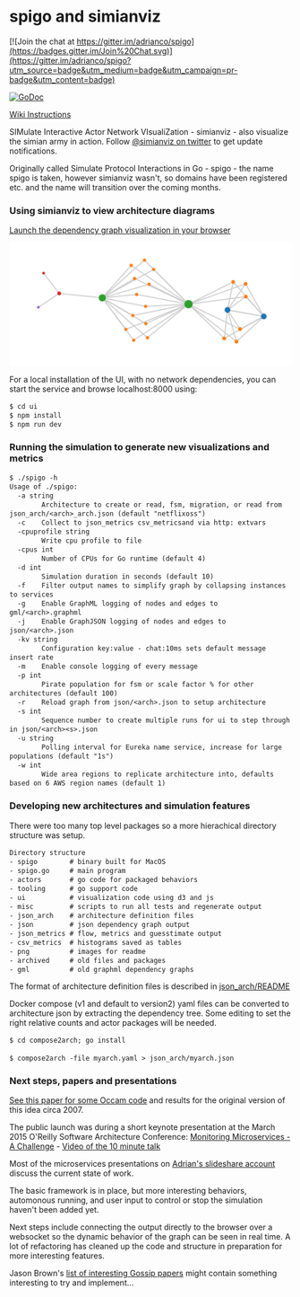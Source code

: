 # spigo and simianviz

[![Join the chat at https://gitter.im/adrianco/spigo](https://badges.gitter.im/Join%20Chat.svg)](https://gitter.im/adrianco/spigo?utm_source=badge&utm_medium=badge&utm_campaign=pr-badge&utm_content=badge)

[![GoDoc](https://godoc.org/github.com/adrianco/spigo?status.svg)](https://godoc.org/github.com/adrianco/spigo) 

[Wiki Instructions](https://github.com/adrianco/spigo/wiki)

SIMulate Interactive Actor Network VIsualiZation - simianviz - also
visualize the simian army in action. Follow [@simianviz on twitter](https://www.twitter.com/simianviz) to
get update notifications.

Originally called Simulate Protocol Interactions in Go - spigo - the name spigo is taken, however simianviz wasn't, so domains have been registered etc. and the name will transition over the coming months.

### Using simianviz to view architecture diagrams
[Launch the dependency graph visualization in your browser](http://simianviz.surge.sh/netflixoss)

![aws reference architecture dependency graph](png/aws_ac_ra_web.png)

For a local installation of the UI, with no network dependencies, you can start the service and browse localhost:8000 using:
```
$ cd ui
$ npm install
$ npm run dev
```

### Running the simulation to generate new visualizations and metrics

```
$ ./spigo -h
Usage of ./spigo:
  -a string
    	Architecture to create or read, fsm, migration, or read from json_arch/<arch>_arch.json (default "netflixoss")
  -c	Collect to json_metrics csv_metricsand via http: extvars
  -cpuprofile string
    	Write cpu profile to file
  -cpus int
    	Number of CPUs for Go runtime (default 4)
  -d int
    	Simulation duration in seconds (default 10)
  -f	Filter output names to simplify graph by collapsing instances to services
  -g	Enable GraphML logging of nodes and edges to gml/<arch>.graphml
  -j	Enable GraphJSON logging of nodes and edges to json/<arch>.json
  -kv string
    	Configuration key:value - chat:10ms sets default message insert rate
  -m	Enable console logging of every message
  -p int
    	Pirate population for fsm or scale factor % for other architectures (default 100)
  -r	Reload graph from json/<arch>.json to setup architecture
  -s int
    	Sequence number to create multiple runs for ui to step through in json/<arch><s>.json
  -u string
    	Polling interval for Eureka name service, increase for large populations (default "1s")
  -w int
    	Wide area regions to replicate architecture into, defaults based on 6 AWS region names (default 1)
```


### Developing new architectures and simulation features

There were too many top level packages so a more hierachical directory
structure was setup.

```
Directory structure
- spigo        # binary built for MacOS
- spigo.go     # main program
- actors       # go code for packaged behaviors
- tooling      # go support code
- ui           # visualization code using d3 and js
- misc         # scripts to run all tests and regenerate output
- json_arch    # architecture definition files
- json         # json dependency graph output
- json_metrics # flow, metrics and guesstimate output
- csv_metrics  # histograms saved as tables
- png          # images for readme
- archived     # old files and packages
- gml          # old graphml dependency graphs
```

The format of architecture definition files is described in [json_arch/README](json_arch)

Docker compose (v1 and default to version2) yaml files can be converted to architecture json by extracting the dependency tree. Some editing to set the right relative counts and actor packages will be needed.
```
$ cd compose2arch; go install

$ compose2arch -file myarch.yaml > json_arch/myarch.json
```

### Next steps, papers and presentations
[See this paper for some Occam code](SkypeSim07.pdf) and results for the original version of this idea circa 2007.

The public launch was during a short keynote presentation at the March 2015 O'Reilly Software Architecture Conference: [Monitoring Microservices - A Challenge](
http://www.slideshare.net/adriancockcroft/software-architecture-monitoring-microservices-a-challenge) - 
[Video of the 10 minute talk](https://youtu.be/smEuX-Hq6RI)

Most of the microservices presentations on [Adrian's slideshare account](http://slideshare.net/adriancockcroft) discuss the current state of work.

The basic framework is in place, but more interesting behaviors, automonous running, and user input to control or stop the simulation haven't been added yet.

Next steps include connecting the output directly to the browser over a websocket so the dynamic behavior of the graph can be seen in real time. A lot of refactoring has cleaned up the code and structure in preparation for more interesting features.

Jason Brown's [list of interesting Gossip papers](http://softwarecarnival.blogspot.com/2014/07/gossip-papers.html) might contain something interesting to try and implement... 
